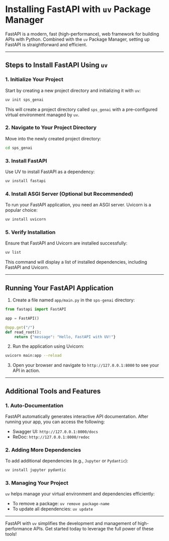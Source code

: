 # Installing FastAPI with `uv` Package Manager

FastAPI is a modern, fast (high-performance), web framework for building APIs with Python. Combined with the `uv` Package Manager, setting up FastAPI is straightforward and efficient.

---

## Steps to Install FastAPI Using `uv`

### 1. Initialize Your Project

Start by creating a new project directory and initializing it with `uv`:
```bash
uv init sps_genai
```
This will create a project directory called `sps_genai` with a pre-configured virtual environment managed by `uv`.

### 2. Navigate to Your Project Directory
Move into the newly created project directory:
```bash
cd sps_genai
```

### 3. Install FastAPI
Use UV to install FastAPI as a dependency:
```bash
uv install fastapi
```

### 4. Install ASGI Server (Optional but Recommended)
To run your FastAPI application, you need an ASGI server. Uvicorn is a popular choice:
```bash
uv install uvicorn
```

### 5. Verify Installation
Ensure that FastAPI and Uvicorn are installed successfully:
```bash
uv list
```
This command will display a list of installed dependencies, including FastAPI and Uvicorn.

---

## Running Your FastAPI Application

1. Create a file named `app/main.py` in the `sps-genai` directory:

```python
from fastapi import FastAPI

app = FastAPI()

@app.get("/")
def read_root():
    return {"message": "Hello, FastAPI with UV!"}
```

2. Run the application using Uvicorn:
```bash
uvicorn main:app --reload
```

3. Open your browser and navigate to `http://127.0.0.1:8000` to see your API in action.

---

## Additional Tools and Features

### 1. Auto-Documentation
FastAPI automatically generates interactive API documentation. After running your app, you can access the following:
- Swagger UI: `http://127.0.0.1:8000/docs`
- ReDoc: `http://127.0.0.1:8000/redoc`

### 2. Adding More Dependencies
To add additional dependencies (e.g., `Jupyter` or `Pydantic`):
```bash
uv install jupyter pydantic
```

### 3. Managing Your Project
`uv` helps manage your virtual environment and dependencies efficiently:
- To remove a package: `uv remove package-name`
- To update all dependencies: `uv update`

---

FastAPI with `uv` simplifies the development and management of high-performance APIs. Get started today to leverage the full power of these tools!
